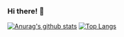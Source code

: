 ### Hi there! 👋


[![Anurag's github stats](https://github-readme-stats.vercel.app/api?theme=dark&count_private=true&username=elton-santana&show_icons=true)](https://github.com/elton-santana) [![Top Langs](https://github-readme-stats.vercel.app/api/top-langs/?theme=dark&count_private=true&username=elton-santana&layout=compact)](https://github.com/elton-santana)

<!--
**elton-santana/elton-santana** is a ✨ _special_ ✨ repository because its `README.md` (this file) appears on your GitHub profile.

Here are some ideas to get you started:

- 🔭 I’m currently working on ...
- 🌱 I’m currently learning ...
- 👯 I’m looking to collaborate on ...
- 🤔 I’m looking for help with ...
- 💬 Ask me about ...
- 📫 How to reach me: ...
- 😄 Pronouns: ...
- ⚡ Fun fact: ...
-->
